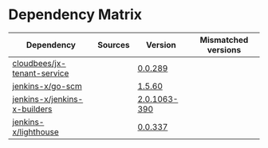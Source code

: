 # Dependency Matrix

Dependency | Sources | Version | Mismatched versions
---------- | ------- | ------- | -------------------
[cloudbees/jx-tenant-service](https://github.com/cloudbees/jx-tenant-service) |  | [0.0.289](https://github.com/cloudbees/jx-tenant-service/releases/tag/v0.0.289) | 
[jenkins-x/go-scm](https://github.com/jenkins-x/go-scm) |  | [1.5.60]() | 
[jenkins-x/jenkins-x-builders](https://github.com/jenkins-x/jenkins-x-builders) |  | [2.0.1063-390]() | 
[jenkins-x/lighthouse](https://github.com/jenkins-x/lighthouse) |  | [0.0.337]() | 
